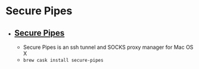 # Secure Pipes
- [Secure Pipes](https://www.opoet.com/pyro/index.php/)
  - 
  - Secure Pipes is an ssh tunnel and SOCKS proxy manager for Mac OS X
  - `brew cask install secure-pipes`
